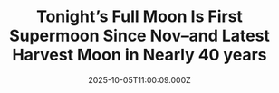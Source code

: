 ---
title: "Tonight’s Full Moon Is First Supermoon Since Nov–and Latest Harvest Moon in Nearly 40 years"
date: 2025-10-05T11:00:09.000Z
category: Human Kindness
externalLink: "https://www.goodnewsnetwork.org/tonights-full-moon-is-first-supermoon-since-nov-and-latest-harvest-moon-in-nearly-40-years/"
image: ""
excerpt: "Luna-lovers and stargazers will have a feast on the East coast tonight, as the first supermoon in 11 months will occur just before midnight. A supermoon is a colloquial term for when the Moon reaches perigee, the closest point to Earth during it’s orbital rotation. This makes the Moon noticeably larger, and appears larger still […] The post Tonight’s Full…"
---